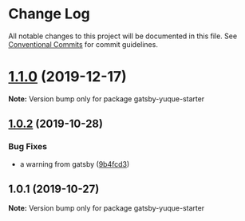# Change Log

All notable changes to this project will be documented in this file.
See [Conventional Commits](https://conventionalcommits.org) for commit guidelines.

# [1.1.0](https://github.com/Raincal/gatsby-yuque-starter/compare/gatsby-yuque-starter@1.0.2...gatsby-yuque-starter@1.1.0) (2019-12-17)

**Note:** Version bump only for package gatsby-yuque-starter





## [1.0.2](https://github.com/Raincal/gatsby-yuque-starter/compare/gatsby-yuque-starter@1.0.1...gatsby-yuque-starter@1.0.2) (2019-10-28)


### Bug Fixes

* a warning from gatsby ([9b4fcd3](https://github.com/Raincal/gatsby-yuque-starter/commit/9b4fcd353601288f162b84a16b05b00447657342))





## 1.0.1 (2019-10-27)

**Note:** Version bump only for package gatsby-yuque-starter
